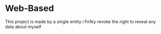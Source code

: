 # Web-Based
This project is made by a single entity i Fn1ky revoke the right to reveal any data about myself
